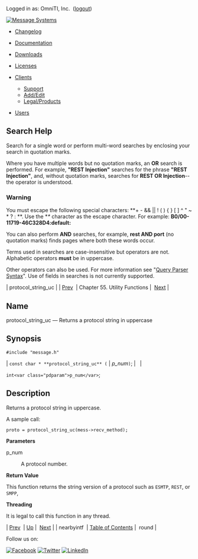 Logged in as: OmniTI, Inc.  ([logout](https://support.messagesystems.com/logout.php))

[![Message Systems](https://support.messagesystems.com/images/ms-white205.png)](https://support.messagesystems.com/start.php) 

*   [Changelog](https://support.messagesystems.com/start.php?show=changelog)
*   [Documentation](https://support.messagesystems.com/docs/)
*   [Downloads](https://support.messagesystems.com/start.php)

*   [Licenses](https://support.messagesystems.com/license_summary.php)
*   <a href="">Clients</a>
    *   [Support](https://support.messagesystems.com/cs.php)
    *   [Add/Edit](https://support.messagesystems.com/edit_client.php)
    *   [Legal/Products](https://support.messagesystems.com/edit_products.php)
*   [Users](https://support.messagesystems.com/edit_customer.php)

## Search Help

Search for a single word or perform multi-word searches by enclosing your search in quotation marks.

Where you have multiple words but no quotation marks, an **OR** search is performed. For example, **"REST Injection"** searches for the phrase **"REST Injection"**, and, without quotation marks, searches for **REST OR Injection**--the operator is understood.

### Warning

You must escape the following special characters: **+ - && || ! ( ) { } [ ] ^ " ~ * ? : \**. Use the **\** character as the escape character. For example: **B0/00-11719-46C328D4\:default\:**

You can also perform **AND** searches, for example, **rest AND port** (no quotation marks) finds pages where both these words occur.

Terms used in searches are case-insensitive but operators are not. Alphabetic operators **must** be in uppercase.

Other operators can also be used. For more information see "[Query Parser Syntax](https://lucene.apache.org/core/old_versioned_docs/versions/3_0_0/queryparsersyntax.html)". Use of fields in searches is not currently supported.

| protocol_string_uc |
| [Prev](apis.nearbyintf.php)  | Chapter 55. Utility Functions |  [Next](apis.round.php) |

<a name="apis.protocol_string_uc"></a>
## Name

protocol_string_uc — Returns a protocol string in uppercase

## Synopsis

`#include "message.h"`

| `const char * **protocol_string_uc** (` | <var class="pdparam">p_num</var>`)`; |   |

`int<var class="pdparam">p_num</var>`;<a name="idp36759792"></a>
## Description

Returns a protocol string in uppercase.

A sample call:

`proto = protocol_string_uc(mess->recv_method);`

**Parameters**

<dl class="variablelist">

<dt>p_num</dt>

<dd>

A protocol number.

</dd>

</dl>

**Return Value**

This function returns the string version of a protocol such as `ESMTP`, `REST`, or `SMPP`,

**Threading**

It is legal to call this function in any thread.

| [Prev](apis.nearbyintf.php)  | [Up](utility.php) |  [Next](apis.round.php) |
| nearbyintf  | [Table of Contents](index.php) |  round |

Follow us on:

[![Facebook](https://support.messagesystems.com/images/icon-facebook.png)](http://www.facebook.com/messagesystems) [![Twitter](https://support.messagesystems.com/images/icon-twitter.png)](http://twitter.com/#!/MessageSystems) [![LinkedIn](https://support.messagesystems.com/images/icon-linkedin.png)](http://www.linkedin.com/company/message-systems)